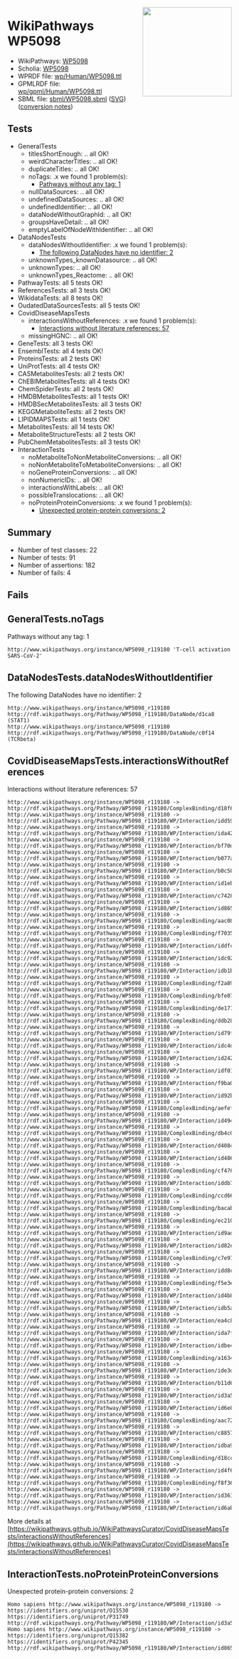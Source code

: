 <img style="float: right; width: 200px"
  src="https://www.wikipathways.org/img_auth.php/thumb/2/28/Page1-601px-COVID19-Disease-Map-project-icon.pdf.jpg/150px-Page1-601px-COVID19-Disease-Map-project-icon.pdf.jpg" />
# WikiPathways WP5098

* WikiPathways: [WP5098](https://identifiers.org/wikipathways:WP5098)
* Scholia: [WP5098](https://scholia.toolforge.org/wikipathways/WP5098)
* WPRDF file: [wp/Human/WP5098.ttl](../wp/Human/WP5098.ttl)
* GPMLRDF file: [wp/gpml/Human/WP5098.ttl](../wp/gpml/Human/WP5098.ttl)
* SBML file: [sbml/WP5098.sbml](../sbml/WP5098.sbml) ([SVG](../sbml/WP5098.svg)) ([conversion notes](../sbml/WP5098.txt))

## Tests
* GeneralTests
    * titlesShortEnough: .. all OK!
    * weirdCharacterTitles: .. all OK!
    * duplicateTitles: .. all OK!
    * noTags: .x we found 1 problem(s):
        * [Pathways without any tag: 1](#b5a30a81)
    * nullDataSources: .. all OK!
    * undefinedDataSources: .. all OK!
    * undefinedIdentifier: .. all OK!
    * dataNodeWithoutGraphId: .. all OK!
    * groupsHaveDetail: .. all OK!
    * emptyLabelOfNodeWithIdentifier: .. all OK!
* DataNodesTests
    * dataNodesWithoutIdentifier: .x we found 1 problem(s):
        * [The following DataNodes have no identifier: 2](#d2d32fa1)
    * unknownTypes_knownDatasource: .. all OK!
    * unknownTypes: .. all OK!
    * unknownTypes_Reactome: .. all OK!
* PathwayTests: all 5 tests OK!
* ReferencesTests: all 3 tests OK!
* WikidataTests: all 8 tests OK!
* OudatedDataSourcesTests: all 5 tests OK!
* CovidDiseaseMapsTests
    * interactionsWithoutReferences: .x we found 1 problem(s):
        * [Interactions without literature references: 57](#9701cd64)
    * missingHGNC: .. all OK!
* GeneTests: all 3 tests OK!
* EnsemblTests: all 4 tests OK!
* ProteinsTests: all 2 tests OK!
* UniProtTests: all 4 tests OK!
* CASMetabolitesTests: all 2 tests OK!
* ChEBIMetabolitesTests: all 4 tests OK!
* ChemSpiderTests: all 2 tests OK!
* HMDBMetabolitesTests: all 1 tests OK!
* HMDBSecMetabolitesTests: all 3 tests OK!
* KEGGMetaboliteTests: all 2 tests OK!
* LIPIDMAPSTests: all 1 tests OK!
* MetabolitesTests: all 14 tests OK!
* MetaboliteStructureTests: all 2 tests OK!
* PubChemMetabolitesTests: all 3 tests OK!
* InteractionTests
    * noMetaboliteToNonMetaboliteConversions: .. all OK!
    * noNonMetaboliteToMetaboliteConversions: .. all OK!
    * noGeneProteinConversions: .. all OK!
    * nonNumericIDs: .. all OK!
    * interactionsWithLabels: .. all OK!
    * possibleTranslocations: .. all OK!
    * noProteinProteinConversions: .x we found 1 problem(s):
        * [Unexpected protein-protein conversions: 2](#2cf74678)


## Summary

* Number of test classes: 22
* Number of tests: 91
* Number of assertions: 182
* Number of fails: 4

## Fails

<a name="b5a30a81" />

## GeneralTests.noTags

Pathways without any tag: 1
```
http://www.wikipathways.org/instance/WP5098_r119180 'T-cell activation SARS-CoV-2' 
```

<a name="d2d32fa1" />

## DataNodesTests.dataNodesWithoutIdentifier

The following DataNodes have no identifier: 2
```
http://www.wikipathways.org/instance/WP5098_r119180 http://rdf.wikipathways.org/Pathway/WP5098_r119180/DataNode/d1ca8 (STAT1)
http://www.wikipathways.org/instance/WP5098_r119180 http://rdf.wikipathways.org/Pathway/WP5098_r119180/DataNode/c0f14 (TCRbeta)
```

<a name="9701cd64" />

## CovidDiseaseMapsTests.interactionsWithoutReferences

Interactions without literature references: 57
```
http://www.wikipathways.org/instance/WP5098_r119180 -> http://rdf.wikipathways.org/Pathway/WP5098_r119180/ComplexBinding/d18f6
http://www.wikipathways.org/instance/WP5098_r119180 -> http://rdf.wikipathways.org/Pathway/WP5098_r119180/WP/Interaction/idd590bb87
http://www.wikipathways.org/instance/WP5098_r119180 -> http://rdf.wikipathways.org/Pathway/WP5098_r119180/WP/Interaction/ida42d85bc
http://www.wikipathways.org/instance/WP5098_r119180 -> http://rdf.wikipathways.org/Pathway/WP5098_r119180/WP/Interaction/bf70d
http://www.wikipathways.org/instance/WP5098_r119180 -> http://rdf.wikipathways.org/Pathway/WP5098_r119180/WP/Interaction/b077a
http://www.wikipathways.org/instance/WP5098_r119180 -> http://rdf.wikipathways.org/Pathway/WP5098_r119180/WP/Interaction/b0c58
http://www.wikipathways.org/instance/WP5098_r119180 -> http://rdf.wikipathways.org/Pathway/WP5098_r119180/WP/Interaction/id1ebf349f
http://www.wikipathways.org/instance/WP5098_r119180 -> http://rdf.wikipathways.org/Pathway/WP5098_r119180/WP/Interaction/c7428
http://www.wikipathways.org/instance/WP5098_r119180 -> http://rdf.wikipathways.org/Pathway/WP5098_r119180/WP/Interaction/id865ab3e7
http://www.wikipathways.org/instance/WP5098_r119180 -> http://rdf.wikipathways.org/Pathway/WP5098_r119180/ComplexBinding/aac08
http://www.wikipathways.org/instance/WP5098_r119180 -> http://rdf.wikipathways.org/Pathway/WP5098_r119180/ComplexBinding/f7035
http://www.wikipathways.org/instance/WP5098_r119180 -> http://rdf.wikipathways.org/Pathway/WP5098_r119180/WP/Interaction/iddfca0d3d
http://www.wikipathways.org/instance/WP5098_r119180 -> http://rdf.wikipathways.org/Pathway/WP5098_r119180/WP/Interaction/idc921837b
http://www.wikipathways.org/instance/WP5098_r119180 -> http://rdf.wikipathways.org/Pathway/WP5098_r119180/WP/Interaction/idb1b54847
http://www.wikipathways.org/instance/WP5098_r119180 -> http://rdf.wikipathways.org/Pathway/WP5098_r119180/ComplexBinding/f2a89
http://www.wikipathways.org/instance/WP5098_r119180 -> http://rdf.wikipathways.org/Pathway/WP5098_r119180/ComplexBinding/bfe07
http://www.wikipathways.org/instance/WP5098_r119180 -> http://rdf.wikipathways.org/Pathway/WP5098_r119180/ComplexBinding/de171
http://www.wikipathways.org/instance/WP5098_r119180 -> http://rdf.wikipathways.org/Pathway/WP5098_r119180/ComplexBinding/ddb28
http://www.wikipathways.org/instance/WP5098_r119180 -> http://rdf.wikipathways.org/Pathway/WP5098_r119180/WP/Interaction/id79f6165
http://www.wikipathways.org/instance/WP5098_r119180 -> http://rdf.wikipathways.org/Pathway/WP5098_r119180/WP/Interaction/idc4d106af
http://www.wikipathways.org/instance/WP5098_r119180 -> http://rdf.wikipathways.org/Pathway/WP5098_r119180/WP/Interaction/id2427873f
http://www.wikipathways.org/instance/WP5098_r119180 -> http://rdf.wikipathways.org/Pathway/WP5098_r119180/WP/Interaction/idf018b9aa
http://www.wikipathways.org/instance/WP5098_r119180 -> http://rdf.wikipathways.org/Pathway/WP5098_r119180/WP/Interaction/f9ba0
http://www.wikipathways.org/instance/WP5098_r119180 -> http://rdf.wikipathways.org/Pathway/WP5098_r119180/WP/Interaction/id92b5491d
http://www.wikipathways.org/instance/WP5098_r119180 -> http://rdf.wikipathways.org/Pathway/WP5098_r119180/ComplexBinding/aefef
http://www.wikipathways.org/instance/WP5098_r119180 -> http://rdf.wikipathways.org/Pathway/WP5098_r119180/WP/Interaction/id49437383
http://www.wikipathways.org/instance/WP5098_r119180 -> http://rdf.wikipathways.org/Pathway/WP5098_r119180/ComplexBinding/db4c0
http://www.wikipathways.org/instance/WP5098_r119180 -> http://rdf.wikipathways.org/Pathway/WP5098_r119180/WP/Interaction/d4084
http://www.wikipathways.org/instance/WP5098_r119180 -> http://rdf.wikipathways.org/Pathway/WP5098_r119180/WP/Interaction/id4864639c
http://www.wikipathways.org/instance/WP5098_r119180 -> http://rdf.wikipathways.org/Pathway/WP5098_r119180/ComplexBinding/cf476
http://www.wikipathways.org/instance/WP5098_r119180 -> http://rdf.wikipathways.org/Pathway/WP5098_r119180/WP/Interaction/iddb78dc63
http://www.wikipathways.org/instance/WP5098_r119180 -> http://rdf.wikipathways.org/Pathway/WP5098_r119180/ComplexBinding/ccd66
http://www.wikipathways.org/instance/WP5098_r119180 -> http://rdf.wikipathways.org/Pathway/WP5098_r119180/ComplexBinding/bacab
http://www.wikipathways.org/instance/WP5098_r119180 -> http://rdf.wikipathways.org/Pathway/WP5098_r119180/ComplexBinding/ec210
http://www.wikipathways.org/instance/WP5098_r119180 -> http://rdf.wikipathways.org/Pathway/WP5098_r119180/WP/Interaction/id9ad77c61
http://www.wikipathways.org/instance/WP5098_r119180 -> http://rdf.wikipathways.org/Pathway/WP5098_r119180/WP/Interaction/id82eae6a3
http://www.wikipathways.org/instance/WP5098_r119180 -> http://rdf.wikipathways.org/Pathway/WP5098_r119180/ComplexBinding/c7e97
http://www.wikipathways.org/instance/WP5098_r119180 -> http://rdf.wikipathways.org/Pathway/WP5098_r119180/WP/Interaction/idd8c4d3f
http://www.wikipathways.org/instance/WP5098_r119180 -> http://rdf.wikipathways.org/Pathway/WP5098_r119180/ComplexBinding/f5e3e
http://www.wikipathways.org/instance/WP5098_r119180 -> http://rdf.wikipathways.org/Pathway/WP5098_r119180/WP/Interaction/id4b84b43
http://www.wikipathways.org/instance/WP5098_r119180 -> http://rdf.wikipathways.org/Pathway/WP5098_r119180/WP/Interaction/idb5a40401
http://www.wikipathways.org/instance/WP5098_r119180 -> http://rdf.wikipathways.org/Pathway/WP5098_r119180/WP/Interaction/ea4c8
http://www.wikipathways.org/instance/WP5098_r119180 -> http://rdf.wikipathways.org/Pathway/WP5098_r119180/WP/Interaction/ida7f3f815
http://www.wikipathways.org/instance/WP5098_r119180 -> http://rdf.wikipathways.org/Pathway/WP5098_r119180/WP/Interaction/idbe467704
http://www.wikipathways.org/instance/WP5098_r119180 -> http://rdf.wikipathways.org/Pathway/WP5098_r119180/ComplexBinding/a1634
http://www.wikipathways.org/instance/WP5098_r119180 -> http://rdf.wikipathways.org/Pathway/WP5098_r119180/WP/Interaction/ide3db8c55
http://www.wikipathways.org/instance/WP5098_r119180 -> http://rdf.wikipathways.org/Pathway/WP5098_r119180/WP/Interaction/b11d6
http://www.wikipathways.org/instance/WP5098_r119180 -> http://rdf.wikipathways.org/Pathway/WP5098_r119180/WP/Interaction/id3a58afa7
http://www.wikipathways.org/instance/WP5098_r119180 -> http://rdf.wikipathways.org/Pathway/WP5098_r119180/WP/Interaction/id6e8b4cd
http://www.wikipathways.org/instance/WP5098_r119180 -> http://rdf.wikipathways.org/Pathway/WP5098_r119180/ComplexBinding/aac72
http://www.wikipathways.org/instance/WP5098_r119180 -> http://rdf.wikipathways.org/Pathway/WP5098_r119180/WP/Interaction/c8857
http://www.wikipathways.org/instance/WP5098_r119180 -> http://rdf.wikipathways.org/Pathway/WP5098_r119180/WP/Interaction/idba91971b
http://www.wikipathways.org/instance/WP5098_r119180 -> http://rdf.wikipathways.org/Pathway/WP5098_r119180/ComplexBinding/d18cc
http://www.wikipathways.org/instance/WP5098_r119180 -> http://rdf.wikipathways.org/Pathway/WP5098_r119180/WP/Interaction/id4f650a03
http://www.wikipathways.org/instance/WP5098_r119180 -> http://rdf.wikipathways.org/Pathway/WP5098_r119180/ComplexBinding/f8f36
http://www.wikipathways.org/instance/WP5098_r119180 -> http://rdf.wikipathways.org/Pathway/WP5098_r119180/WP/Interaction/id361cfed2
http://www.wikipathways.org/instance/WP5098_r119180 -> http://rdf.wikipathways.org/Pathway/WP5098_r119180/WP/Interaction/id6abffb2c
```

More details at [https://wikipathways.github.io/WikiPathwaysCurator/CovidDiseaseMapsTests/interactionsWithoutReferences](https://wikipathways.github.io/WikiPathwaysCurator/CovidDiseaseMapsTests/interactionsWithoutReferences)

<a name="2cf74678" />

## InteractionTests.noProteinProteinConversions

Unexpected protein-protein conversions: 2
```
Homo sapiens http://www.wikipathways.org/instance/WP5098_r119180 -> https://identifiers.org/uniprot/O15530 https://identifiers.org/uniprot/P31749 http://rdf.wikipathways.org/Pathway/WP5098_r119180/WP/Interaction/id3a58afa7
Homo sapiens http://www.wikipathways.org/instance/WP5098_r119180 -> https://identifiers.org/uniprot/Q15382 https://identifiers.org/uniprot/P42345 http://rdf.wikipathways.org/Pathway/WP5098_r119180/WP/Interaction/id865ab3e7
```

